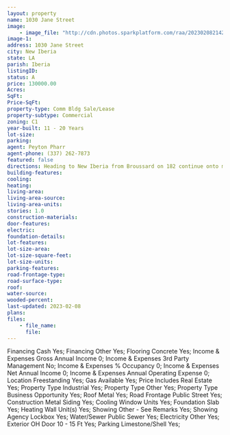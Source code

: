 ```yaml
---
layout: property
name: 1030 Jane Street 
image:
    - image_file: "http://cdn.photos.sparkplatform.com/raa/20230208214219081615000000.jpg"
image-1:
address: 1030 Jane Street
city: New Iberia
state: LA
parish: Iberia
listingID: 
status: A
price: 130000.00
Acres: 
SqFt: 
Price-SqFt: 
property-type: Comm Bldg Sale/Lease
property-subtype: Commercial
zoning: C1
year-built: 11 - 20 Years
lot-size: 
parking: 
agent: Peyton Pharr
agent-phone: (337) 262-7873
featured: false
directions: Heading to New Iberia from Broussard on 182 continue onto main street take left on N Landry Road turn right on Jane Street destination on main street.
building-features: 
cooling: 
heating: 
living-area: 
living-area-source: 
living-area-units: 
stories: 1.0
construction-materials: 
door-features: 
electric: 
foundation-details: 
lot-features: 
lot-size-area: 
lot-size-square-feet: 
lot-size-units: 
parking-features: 
road-frontage-type: 
road-surface-type: 
roof: 
water-source: 
wooded-percent: 
last-updated: 2023-02-08
plans: 
files:
    - file_name:
      file:
---
```

Financing	Cash	Yes;
Financing	Other	Yes;
Flooring	Concrete	Yes;
Income & Expenses	Gross Annual Income	0;
Income & Expenses	3rd Party Management	No;
Income & Expenses	% Occupancy	0;
Income & Expenses	Net Annual Income	0;
Income & Expenses	Annual Operating Expense	0;
Location	Freestanding	Yes;
Gas	Available	Yes;
Price Includes	Real Estate	Yes;
Property Type	Industrial	Yes;
Property Type	Other	Yes;
Property Type	Business Opportunity	Yes;
Roof	Metal	Yes;
Road Frontage	Public Street	Yes;
Construction	Metal Siding	Yes;
Cooling	Window Units	Yes;
Foundation	Slab	Yes;
Heating	Wall Unit(s)	Yes;
Showing	Other - See Remarks	Yes;
Showing	Agency Lockbox	Yes;
Water/Sewer	Public Sewer	Yes;
Electricity	Other	Yes;
Exterior	OH Door 10 - 15 Ft	Yes;
Parking	Limestone/Shell	Yes;

